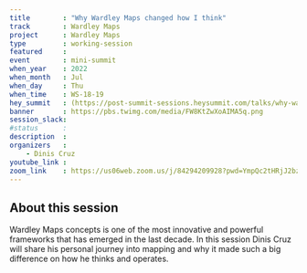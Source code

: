 ```yaml
---
title        : "Why Wardley Maps changed how I think"
track        : Wardley Maps
project      : Wardley Maps
type         : working-session
featured     :
event        : mini-summit
when_year    : 2022
when_month   : Jul
when_day     : Thu
when_time    : WS-18-19
hey_summit   : (https://post-summit-sessions.heysummit.com/talks/why-wardley-maps-changed-how-i-think/)
banner       : https://pbs.twimg.com/media/FW8KtZwXoAIMA5q.png
session_slack:
#status      :
description  :
organizers   :
    - Dinis Cruz    
youtube_link : 
zoom_link    : https://us06web.zoom.us/j/84294209928?pwd=YmpQc2tHRjJ2bzkxaW9TaUdsUUdoZz09
---
```


## About this session
Wardley Maps concepts is one of the most innovative and powerful frameworks 
that has emerged in the last decade. In this session Dinis Cruz will share
his personal journey into mapping and why it made such a big difference
on how he thinks and operates. 
